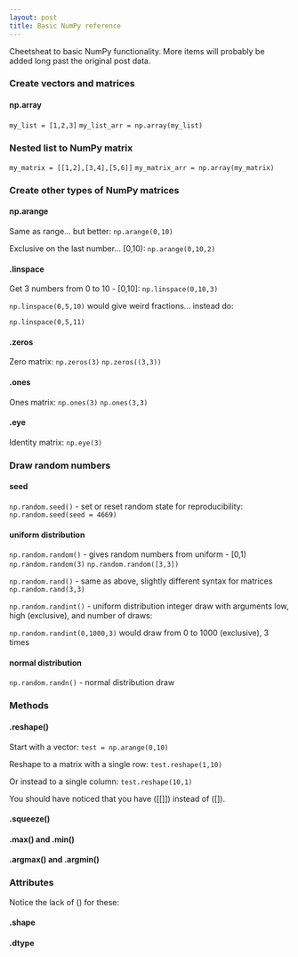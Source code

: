 ```yaml
---
layout: post
title: Basic NumPy reference
---
```

Cheetsheat to basic NumPy functionality. More items will probably be added long past the original post data.

### Create vectors and matrices
#### np.array
`my_list = [1,2,3]`
`my_list_arr = np.array(my_list)`

### Nested list to NumPy matrix
`my_matrix = [[1,2],[3,4],[5,6]]`
`my_matrix_arr = np.array(my_matrix)`

### Create other types of NumPy matrices
#### np.arange
Same as range... but better:
`np.arange(0,10)`

Exclusive on the last number... [0,10):
`np.arange(0,10,2)`

#### .linspace
Get 3 numbers from 0 to 10 - [0,10]:
`np.linspace(0,10,3)`

`np.linspace(0,5,10)` would give weird fractions... instead do:

`np.linspace(0,5,11)`

#### .zeros
Zero matrix:
`np.zeros(3)`
`np.zeros((3,3))`

#### .ones
Ones matrix:
`np.ones(3)`
`np.ones(3,3)`

#### .eye
Identity matrix:
`np.eye(3)`

### Draw random numbers
#### seed
`np.random.seed()` - set or reset random state for reproducibility:
`np.random.seed(seed = 4669)`

#### uniform distribution
`np.random.random()` - gives random numbers from uniform - [0,1)
`np.random.random(3)`
`np.random.random([3,3])`

`np.random.rand()` - same as above, slightly different syntax for matrices
`np.random.rand(3,3)`

`np.random.randint()` - uniform distribution integer draw with arguments low, high (exclusive), and number of draws:

`np.random.randint(0,1000,3)` would draw from 0 to 1000 (exclusive), 3 times

#### normal distribution
`np.random.randn()` - normal distribution draw

### Methods
#### .reshape()
Start with a vector:
`test = np.arange(0,10)`

Reshape to a matrix with a single row:
`test.reshape(1,10)`

Or instead to a single column:
`test.reshape(10,1)`

You should have noticed that you have ([[]]) instead of ([]).

#### .squeeze()
#### .max() and .min()
#### .argmax() and .argmin()

### Attributes
Notice the lack of () for these:

#### .shape
#### .dtype






